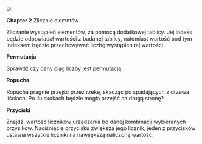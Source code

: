 pl 

**Chapter 2** Zlicznie elemntów

Zliczanie wystąpień elementów, za pomocą dodatkowej tablicy.
Jej indeks będzie odpowiadał wartości z badanej tablicy,
natomiast wartość pod tym indeksem będzie przechowywać liczbę
wystąpień tej wartości.

**Permutacja**

Sprawdź czy dany ciąg liczby jest permutacją.

**Ropucha**

Ropucha pragnie przejść przez rzekę, skacząc po spadających z drzewa liściach. 
Po ilu skokach będzie mogła przejść na drugą stronę?

**Przyciski**

Znajdź, wartość liczników urządzenia bo danej kombinacji wybieranych przysikow.
Naciśnięcie przycisku zwiększa jego licznik, jeden z przycisków ustawia wszytkie 
liczniki na nawjiększą naliczoną wartość.

